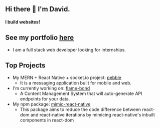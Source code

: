 ## Hi there 👋 I'm David.
#### I build websites!

## See my portfolio [here](https://davidsling.in)

- I am a full stack web developer looking for internships.

## Top Projects

- My MERN + React Native + socket.io project: [pebble](https://github.com/david-sling/pebble)
  - It is a messaging application built for mobile and web.
- I'm currently working on: [flame-bond](https://github.com/david-sling/flame-bond)
  - A Content Management System that will auto-generate API endpoints for your data.
- My npm package: [mimic-react-native](https://github.com/david-sling/mimic-react-native)
  - This package aims to reduce the code difference between react-dom and react-native iterations by mimicing react-native's inbuilt components in react-dom
